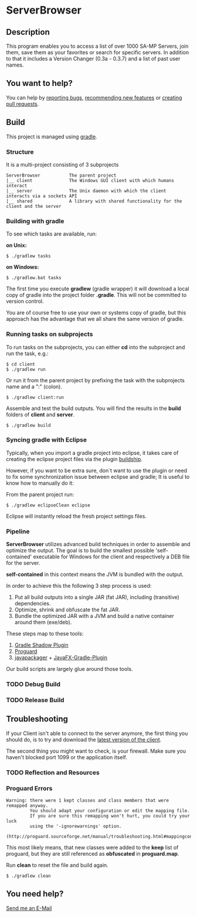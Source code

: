 # ServerBrowser

## Description
This program enables you to access a list of over 1000 SA-MP Servers, join them, save them as your favorites or search for specific servers.
In addition to that it includes a Version Changer (0.3a - 0.3.7) and a list of past user names.

## You want to help?
You can help by [reporting bugs](https://github.com/Bios-Marcel/ServerBrowser/issues), [recommending new features](https://github.com/Bios-Marcel/ServerBrowser/issues) or [creating pull requests](https://github.com/Bios-Marcel/ServerBrowser/pulls).

## Build

This project is managed using [gradle](https://gradle.org).

### Structure

It is a multi-project consisting of 3 subprojects

```
ServerBrowser			The parent project
|__ client				The Windows GUI client with which humans interact
|__ server				The Unix daemon with which the client interacts via a sockets API
|__ shared				A library with shared functionality for the client and the server
```

### Building with gradle

To see which tasks are available, run:

**on Unix:**

``` shell
$ ./gradlew tasks
```

**on Windows:**

``` shell
$ ./gradlew.bat tasks
```

The first time you execute __gradlew__ (gradle wrapper) it will download a local copy of gradle into the project folder __.gradle__. This will not be committed to version control.

You are of course free to use your own or systems copy of gradle, but this approach has the advantage that we all share the same version of gradle.

### Running tasks on subprojects

To run tasks on the subprojects, you can either __cd__ into the subproject and run the task, e.g.:

``` shell
$ cd client
$ ./gradlew run
```

Or run it from the parent project by prefixing the task with the subprojects name and a ":" (colon).

``` shell
$ ./gradlew client:run
```

Assemble and test the build outputs. You will find the results in the __build__ folders of __client__ and __server__.

``` shell
$ ./gradlew build
```

### Syncing gradle with Eclipse

Typically, when you import a gradle project into eclipse, it takes care of creating the eclipse project files via the plugin [buildship](https://github.com/eclipse/buildship).

However, if you want to be extra sure, don´t want to use the plugin or need to fix some synchronization issue between eclipse and gradle; It is useful to know how to manually do it:

From the parent project run:

``` shell
$ ./gradlew eclipseClean eclipse
```

Eclipse will instantly reload the fresh project settings files.

### Pipeline

__ServerBrowser__ utilizes advanced build techniques in order to assemble and optimize the output. The goal is to build the smallest possible 'self-contained' executable for Windows for the client and respectively a DEB file for the server.

__self-contained__ in this context means the JVM is bundled with the output.

In order to achieve this the following 3 step process is used:

1. Put all build outputs into a single JAR (fat JAR), including (transitive) dependencies.
2. Optimize, shrink and obfuscate the fat JAR.
3. Bundle the optimized JAR with a JVM and build a native container around them (exe/deb).

These steps map to these tools:

1. [Gradle Shadow Plugin](http://imperceptiblethoughts.com/shadow/#introduction)
2. [Proguard](https://www.guardsquare.com/en/proguard/manual/gradle)
3. [javapackager](https://github.com/FibreFoX/javafx-gradle-plugin) + [JavaFX-Gradle-Plugin](https://github.com/FibreFoX/javafx-gradle-plugin)

Our build scripts are largely glue around those tools.

### TODO Debug Build

### TODO Release Build

## Troubleshooting

If your Client isn't able to connect to the server anymore, the first thing you should do, is to try and download the [latest version of the client](https://github.com/Bios-Marcel/ServerBrowser/releases/latest).

The second thing you might want to check, is your firewall. Make sure you haven't blocked port 1099 or the application itself.

### TODO Reflection and Resources

### Proguard Errors

```
Warning: there were 1 kept classes and class members that were remapped anyway.
         You should adapt your configuration or edit the mapping file.
         If you are sure this remapping won't hurt, you could try your luck
         using the '-ignorewarnings' option.
         (http://proguard.sourceforge.net/manual/troubleshooting.html#mappingconflict1)
```

This most likely means, that new classes were added to the __keep__ list of proguard, but they are still referenced as __obfuscated__ in __proguard.map__.

Run __clean__ to reset the file and build again.

``` shell
$ ./gradlew clean
```


## You need help?
[Send me an E-Mail](mailto:marceloschr@gmail.com)
